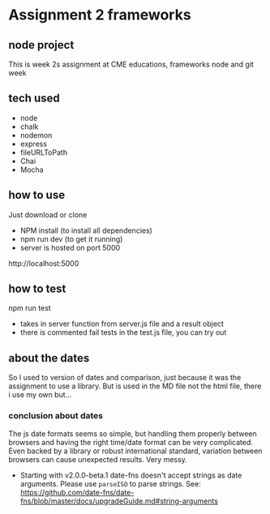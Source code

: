 # Assignment 2 frameworks

## node project

This is week 2s assignment at CME educations, frameworks
node and git week

## tech used
- node
- chalk
- nodemon
- express
- fileURLToPath
- Chai
- Mocha

## how to use

Just download or clone
- NPM install (to install all dependencies)
- npm run dev (to get it running)
- server is hosted on port 5000

http://localhost:5000

## how to test

npm run test
- takes in server function from server.js file and a result object 
- there is commented fail tests in the test.js file, you can try out 

## about the dates
So I used to version of dates and comparison, just because it was the assignment to use a library. 
But is used in the MD file not the html file, there i use my own but... 

### conclusion about dates

The js date formats seems so simple, but handling them properly between browsers and having the right time/date format can be very complicated. Even backed by a library or robust international standard, variation between browsers can cause unexpected results. Very messy. 

- Starting with v2.0.0-beta.1 date-fns doesn't accept strings as date arguments. Please use `parseISO` to parse strings. See: https://github.com/date-fns/date-fns/blob/master/docs/upgradeGuide.md#string-arguments



